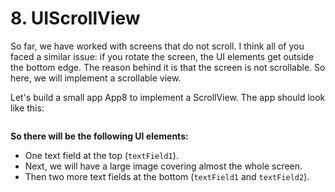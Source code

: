 # 8. UIScrollView

So far, we have worked with screens that do not scroll. I think all of you faced a similar issue: if you rotate the screen, the UI elements get outside the bottom edge. The reason behind it is that the screen is not scrollable. So here, we will implement a scrollable view.

Let's build a small app App8 to implement a ScrollView. The app should look like this:

<figure><img src="../.gitbook/assets/8.11 (1).gif" alt=""><figcaption></figcaption></figure>

**So there will be the following UI elements:**

* One text field at the top (`textField1`).
* Next, we will have a large image covering almost the whole screen.
* Then two more text fields at the bottom (`textField1` and `textField2`).
